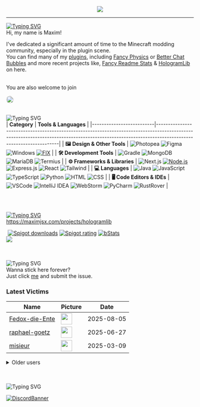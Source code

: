<div align="center">
  <a href="https://github.com/maximjsx/fancy-readme-stats" target="_blank">
<img src="https://stats.maximjsx.com/api?username=maximjsx&title=Maxim.jsx&description=Добре%20дошли&theme=forest&dark_bg=3&hide_border=false&height=230&footer=Made%20by%20Maxim.jsx%20·%20Click%20me%20to%20add%20this%20card%20to%20your%20readme%20as%20well%20😎&include_all_commits=true&update=2">
  </a>
</div>

---

[![Typing SVG](https://readme-typing-svg.demolab.com?font=Jersey+10&size=80&duration=1000&pause=1000&color=33793d&vCenter=true&repeat=false&width=435&height=80&lines=About+me)]()<br>
Hi, my name is Maxim!  

I've dedicated a significant amount of time to the Minecraft modding community, especially in the plugin scene.  
You can find many of my [plugins](https://www.spigotmc.org/resources/authors/maximjsx.1620695/), including [Fancy Physics](https://www.spigotmc.org/resources/110500/) or [Better Chat Bubbles](https://github.com/maximjsx/ChatBubblesAPI) and more recent projects like, [Fancy Readme Stats](https://github.com/maximjsx/fancy-readme-stats) & [HologramLib](https://github.com/maximjsx/HologramLib) on here.
<br>
<br>

You are also welcome to join

<a href="https://discord.gg/2UTkYj26B4" target="_blank">
  <img src="https://dcbadge.limes.pink/api/server/https://discord.gg/2UTkYj26B4?style=flat" alt="Join Discord Server" style="border-radius: 15px; height: 20px;">
</a>

<br>

<br>![Typing SVG](https://readme-typing-svg.demolab.com?font=Jersey+10&size=80&duration=2000&pause=3000&color=33793d&vCenter=true&repeat=false&width=935&height=80&lines=Tools+%26+Languages)<br>
| **Category**             | **Tools & Languages**                                                                                                                                                                            |
|--------------------------|-------------------------------------------------------------------------------------------------------------------------------------------------------------------------------------------------|
| **🖼️ Design & Other Tools** | ![Photopea](https://img.shields.io/badge/Photopea-%2333793d.svg?style=for-the-badge&logo=photopea&logoColor=white) ![Figma](https://img.shields.io/badge/Figma-%2333793d.svg?style=for-the-badge&logo=figma&logoColor=white) ![Windows](https://img.shields.io/badge/Windows-%2333793d.svg?style=for-the-badge&logo=windows&logoColor=white) [![FIX](https://img.shields.io/badge/FIX-%2333793d.svg?style=for-the-badge&logo=python&logoColor=white)](https://github.com/maximjsx/FIX) | 
| **🛠️ Development Tools**   | ![Gradle](https://img.shields.io/badge/Gradle-%2333793d.svg?style=for-the-badge&logo=gradle&logoColor=white) ![MongoDB](https://img.shields.io/badge/MongoDB-%2333793d.svg?style=for-the-badge&logo=mongodb&logoColor=white) ![MariaDB](https://img.shields.io/badge/MariaDB-%2333793d.svg?style=for-the-badge&logo=mariadb&logoColor=white) ![Termius](https://img.shields.io/badge/Termius-%2333793d.svg?style=for-the-badge&logo=termius&logoColor=white)  |
| **⚙️ Frameworks & Libraries** | ![Next.js](https://img.shields.io/badge/Next.js-%2333793d.svg?style=for-the-badge&logo=next.js&logoColor=white) [![Node.js](https://img.shields.io/badge/Node.js-%2333793d.svg?style=for-the-badge&logo=node.js&logoColor=white)](https://nodejs.org/) ![Express.js](https://img.shields.io/badge/Express.js-%2333793d.svg?style=for-the-badge&logo=express&logoColor=white) ![React](https://img.shields.io/badge/React-%2333793d.svg?style=for-the-badge&logo=react&logoColor=white)  ![Tailwind](https://img.shields.io/badge/Tailwind-%2333793d.svg?style=for-the-badge&logo=tailwind-css&logoColor=white)  |
| **💻 Languages**           | ![Java](https://img.shields.io/badge/Java-%2333793d.svg?style=for-the-badge&logo=openjdk&logoColor=white) ![JavaScript](https://img.shields.io/badge/JavaScript-%2333793d.svg?style=for-the-badge&logo=javascript&logoColor=white) ![TypeScript](https://img.shields.io/badge/TypeScript-%2333793d.svg?style=for-the-badge&logo=typescript&logoColor=white) ![Python](https://img.shields.io/badge/Python-%2333793d.svg?style=for-the-badge&logo=python&logoColor=white) ![HTML](https://img.shields.io/badge/HTML-%2333793d.svg?style=for-the-badge&logo=html5&logoColor=white) ![CSS](https://img.shields.io/badge/CSS-%2333793d.svg?style=for-the-badge&logo=css3&logoColor=white)  |
| **🖥️ Code Editors & IDEs** | ![VSCode](https://img.shields.io/badge/VSCode-%2333793d.svg?style=for-the-badge&logo=javascript&logoColor=white) ![IntelliJ IDEA](https://img.shields.io/badge/IntelliJIDEA-%2333793d.svg?style=for-the-badge&logo=intellij-idea&logoColor=white) ![WebStorm](https://img.shields.io/badge/WebStorm-%2333793d.svg?style=for-the-badge&logo=webstorm&logoColor=white) ![PyCharm](https://img.shields.io/badge/PyCharm-%2333793d.svg?style=for-the-badge&logo=pycharm&logoColor=white) ![RustRover](https://img.shields.io/badge/RustRover-%2333793d.svg?style=for-the-badge&logo=rust&logoColor=white) |

<br>

<br>[![Typing SVG](https://readme-typing-svg.demolab.com?font=Jersey+10&size=80&duration=3000&pause=5000&color=33793d&vCenter=true&repeat=false&width=735&height=80&lines=%231+Repository)](https://git.io/typing-svg)<br>
https://maximjsx.com/projects/hologramlib

<div align="left">
&nbsp;<a href="https://www.spigotmc.org/resources/111746/"><img src="https://img.shields.io/spiget/downloads/111746?label=Spigot%20downloads" alt="Spigot downloads"></a>
<a href="https://www.spigotmc.org/resources/111746/reviews"><img src="https://img.shields.io/spiget/rating/111746?label=Spigot%20rating" alt="Spigot rating"></a>
<a href="https://bstats.org/plugin/bukkit/HologramAPI/19375"><img src="https://img.shields.io/bstats/servers/19375" alt="bStats"></a><br>
<a href="https://github.com/HologramLib/HologramLib">
  <img align="center" src="https://stats.maximjsx.com/api/pin/?username=HologramLib&hide_border=false&repo=HologramLib&theme=forest&show_icons=true&update=7&dark_bg=3" />
</a>

<br>
<br>

<br>![Typing SVG](https://readme-typing-svg.demolab.com?font=Jersey+10&size=80&duration=4000&pause=6000&color=33793d&vCenter=true&repeat=false&width=835&height=80&lines=Stick+here+forever%3F)<br>
Wanna stick here forever?  
Just click [me](https://github.com/maximjsx/maximjsx/issues/new?title=Submit%20yourself&body=Just%20press%20%27Submit%20new%20issue%27.%20You%20don%27t%20need%20to%20do%20anything%20else.%27%0AWhen%20this%20issue%20is%20closed%20by%20the%20bot,%20the%20README%20will%20be%20updated.)
and submit the issue.

### Latest Victims
<!--START_SECTION:users-->
| Name | Picture | Date |
| ---- | ---------------- | ---- |
| [Fedox-die-Ente](https://github.com/Fedox-die-Ente) | <img src="https://avatars.githubusercontent.com/Fedox-die-Ente" width="30" height="30" /> | 2025-08-05 |
| [raphael-goetz](https://github.com/raphael-goetz) | <img src="https://avatars.githubusercontent.com/raphael-goetz" width="30" height="30" /> | 2025-06-27 |
| [misieur](https://github.com/misieur) | <img src="https://avatars.githubusercontent.com/misieur" width="30" height="30" /> | 2025-03-09 |

<!--END_SECTION:users-->

<details>
<summary>Older users</summary>
  
<!--START_SECTION:old_users-->
| Name | Picture | Date |
| ---- | ---------------- | ---- |
| [theJayTea](https://github.com/theJayTea) | <img src="https://avatars.githubusercontent.com/theJayTea" width="30" height="30" /> | 2025-01-21 |
| [SytexMC](https://github.com/SytexMC) | <img src="https://avatars.githubusercontent.com/SytexMC" width="30" height="30" /> | 2025-01-09 |
| [vxnsin](https://github.com/vxnsin) | <img src="https://avatars.githubusercontent.com/vxnsin" width="30" height="30" /> | 2024-12-27 |
| [ReneGaming5](https://github.com/ReneGaming5) | <img src="https://avatars.githubusercontent.com/ReneGaming5" width="30" height="30" /> | 2024-11-18 |
| [LuisGot](https://github.com/LuisGot) | <img src="https://avatars.githubusercontent.com/LuisGot" width="30" height="30" /> | 2024-11-15 |
| [Kiritosky](https://github.com/Kiritosky) | <img src="https://avatars.githubusercontent.com/Kiritosky" width="30" height="30" /> | 2024-11-14 |
| [chicacos](https://github.com/chicacos) | <img src="https://avatars.githubusercontent.com/chicacos" width="30" height="30" /> | 2024-11-10 |
| [BlackDevReal](https://github.com/BlackDevReal) | <img src="https://avatars.githubusercontent.com/BlackDevReal" width="30" height="30" /> | 2024-11-10 |
| [hallo1142](https://github.com/hallo1142) | <img src="https://avatars.githubusercontent.com/hallo1142" width="30" height="30" /> | 2024-11-10 |
| [maximjsx](https://github.com/maximjsx) | <img src="https://avatars.githubusercontent.com/maximjsx" width="30" height="30" /> | 2024-11-10 |
| [Gebuildet](https://github.com/Gebuildet) | <img src="https://avatars.githubusercontent.com/Gebuildet" width="30" height="30" /> | 2024-11-10 |

<!--END_SECTION:old_users-->

</details>

<br>

<br>![Typing SVG](https://readme-typing-svg.demolab.com?font=Jersey+10&size=80&duration=6000&pause=8000&color=33793d&vCenter=true&repeat=false&width=735&height=80&lines=Community+Server)<br>

[![DiscordBanner](https://invidget.switchblade.xyz/2UTkYj26B4)](https://discord.gg/2UTkYj26B4)

